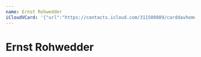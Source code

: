 ```yaml
---
name: Ernst Rohwedder
iCloudVCard: '{"url":"https://contacts.icloud.com/311500889/carddavhome/card/ZmUzODNlNmQtOTVkOS00YjM4LTg4OWQtZTg0YzczZjUwMjE0.vcf","etag":"\"kmfhfad7\"","data":"BEGIN:VCARD\r\nVERSION:3.0\r\nFN:\r\nN:Rohwedder;Ernst;;;\r\nUID:fe383e6d-95d9-4b38-889d-e84c73f50214\r\nPRODID:ez-vcard 0.9.13-fc\r\nREV:2025-04-03T22:07:21Z\r\nORG:;\r\nPHOTO;VALUE=uri:https://gateway.icloud.com/contacts/311500889/ck/card/2f72c\r\n 20e57592063d4ae45e4ddcf75f8\r\nEND:VCARD"}'
---
```

# Ernst Rohwedder